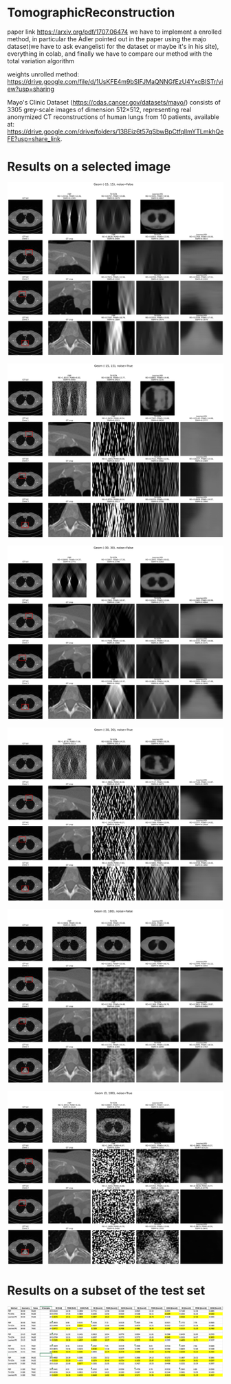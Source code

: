 # TomographicReconstruction
paper link https://arxiv.org/pdf/1707.06474
we have to implement a enrolled method, in particular the Adler pointed out in the paper using the majo dataset(we have to ask evangelisti for the dataset or maybe it's in his site), everything in colab, and finally we have to compare our method with the total variation algorithm

weights unrolled method: https://drive.google.com/file/d/1UsKFE4m9bSlFJMaQNNGfEzU4YxcBISTr/view?usp=sharing


Mayo's Clinic Dataset (https://cdas.cancer.gov/datasets/mayo/) consists of 3305 grey-scale images of dimension 512×512, representing real anonymized CT reconstructions of human lungs from 10 patients, available at: https://drive.google.com/drive/folders/13BEiz6t57qSbwBpCtfqllmYTLmkhQeFE?usp=share_link.

# Results on a selected image 

![plot_geom_-15_15_no_noise](https://raw.githubusercontent.com/GiuseppeSpathis/TomographicReconstruction/main/results/plots/plot_geom_-15_15_no_noise.png)


![plot_geom_-15_15_noise](https://raw.githubusercontent.com/GiuseppeSpathis/TomographicReconstruction/main/results/plots/plot_geom_-15_15_noise.png)


![plot_geom_-30_30_no_noise](https://raw.githubusercontent.com/GiuseppeSpathis/TomographicReconstruction/main/results/plots/plot_geom_-30_30_no_noise.png)


![plot_geom_-30_30_noise](https://raw.githubusercontent.com/GiuseppeSpathis/TomographicReconstruction/main/results/plots/plot_geom_-30_30_noise.png)


![plot_geom_0_180_no_noise](https://raw.githubusercontent.com/GiuseppeSpathis/TomographicReconstruction/main/results/plots/plot_geom_0_180_no_noise.png)


![plot_geom_0_180_noise](https://raw.githubusercontent.com/GiuseppeSpathis/TomographicReconstruction/main/results/plots/plot_geom_0_180_noise.png)

# Results on a subset of the test set 
![plot_geom_0_180_noise](https://raw.githubusercontent.com/GiuseppeSpathis/TomographicReconstruction/main/results/screenshotExcel.PNG)
